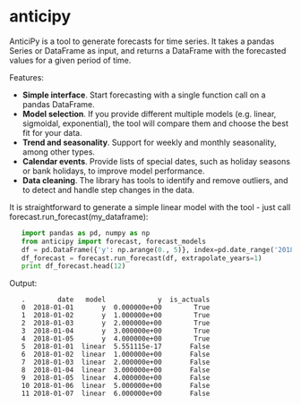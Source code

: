 # anticipy

AnticiPy is a tool to generate forecasts for time series. It takes a pandas Series or DataFrame as input, and
returns a DataFrame with the forecasted values for a given period of time.

Features:

* **Simple interface**. Start forecasting with a single function call on a pandas DataFrame.
* **Model selection**. If you provide different multiple models (e.g. linear, sigmoidal, exponential), the tool will
  compare them and choose the best fit for your data.
* **Trend and seasonality**. Support for weekly and monthly seasonality, among other types.
* **Calendar events**. Provide lists of special dates, such as holiday seasons or bank holidays, to improve model
  performance.
* **Data cleaning**. The library has tools to identify and remove outliers, and to detect and handle step changes in
  the data.

It is straightforward to generate a simple linear model with the tool - just call forecast.run_forecast(my_dataframe):

```python
   import pandas as pd, numpy as np
   from anticipy import forecast, forecast_models
   df = pd.DataFrame({'y': np.arange(0., 5)}, index=pd.date_range('2018-01-01', periods=5, freq='D'))
   df_forecast = forecast.run_forecast(df, extrapolate_years=1)
   print df_forecast.head(12)
```

Output:

```
   .        date   model             y  is_actuals
   0  2018-01-01       y  0.000000e+00        True
   1  2018-01-02       y  1.000000e+00        True
   2  2018-01-03       y  2.000000e+00        True
   3  2018-01-04       y  3.000000e+00        True
   4  2018-01-05       y  4.000000e+00        True
   5  2018-01-01  linear  5.551115e-17       False
   6  2018-01-02  linear  1.000000e+00       False
   7  2018-01-03  linear  2.000000e+00       False
   8  2018-01-04  linear  3.000000e+00       False
   9  2018-01-05  linear  4.000000e+00       False
   10 2018-01-06  linear  5.000000e+00       False
   11 2018-01-07  linear  6.000000e+00       False
```

